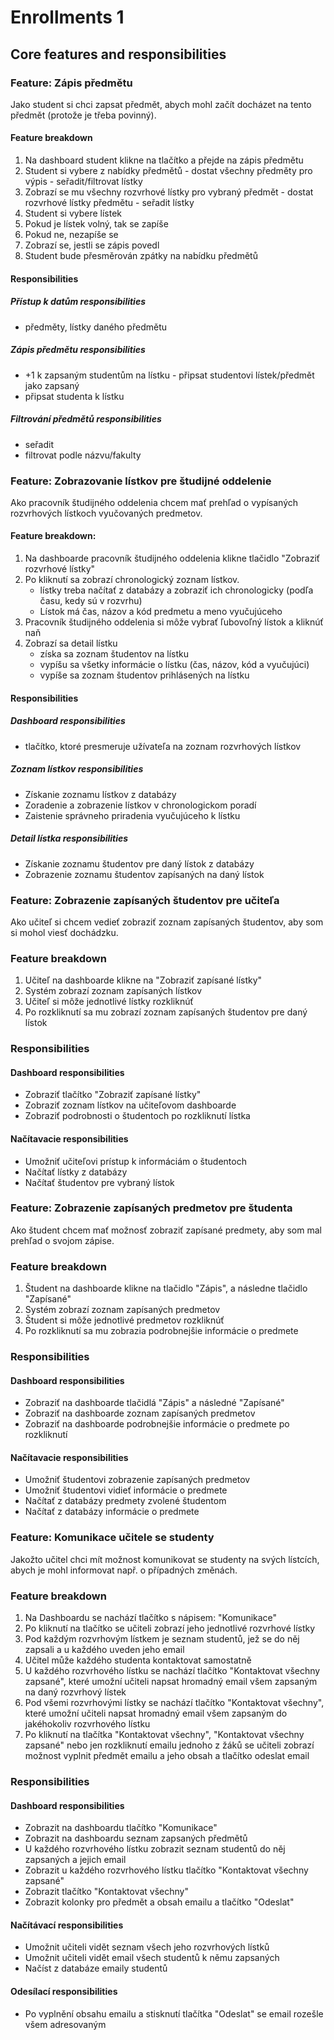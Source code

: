 

# Enrollments 1

## Core features and responsibilities

### Feature: Zápis předmětu
Jako student si chci zapsat předmět, abych mohl začít docházet na tento předmět (protože je třeba povinný).

#### Feature breakdown

1. Na dashboard student klikne na tlačítko a přejde na zápis předmětu 
2.  Student si vybere z nabídky předmětů - dostat všechny předměty pro výpis - seřadit/filtrovat lístky 
3. Zobrazí se mu všechny rozvrhové lístky pro vybraný předmět - dostat rozvrhové lístky předmětu - seřadit lístky 
4. Student si vybere lístek 
5. Pokud je lístek volný, tak se zapíše 
6. Pokud ne, nezapíše se 
7. Zobrazí se, jestli se zápis povedl 
8. Student bude přesměrován zpátky na nabídku předmětů

#### Responsibilities
##### Přístup k datům responsibilities 
- předměty, lístky daného předmětu 
##### Zápis předmětu responsibilities 
- +1 k zapsaným studentům na lístku - připsat studentovi lístek/předmět jako zapsaný 
- připsat studenta k lístku 
##### Filtrování předmětů responsibilities
- seřadit 
- filtrovat podle názvu/fakulty

### Feature: Zobrazovanie lístkov pre študijné oddelenie
Ako pracovník študijného oddelenia chcem mať prehľad o vypísaných rozvrhových lístkoch vyučovaných predmetov.

#### Feature breakdown:
1. Na dashboarde pracovník študijného oddelenia klikne tlačidlo "Zobraziť rozvrhové lístky"
2. Po kliknutí sa zobrazí chronologický zoznam lístkov.
	- lístky treba načítať z databázy a zobraziť ich chronologicky (podľa času, kedy sú v rozvrhu)
 	- Lístok má čas, názov a kód predmetu a meno vyučujúceho
3. Pracovník študijného oddelenia si môže vybrať ľubovoľný lístok a kliknúť naň
4. Zobrazí sa detail lístku
	- získa sa zoznam študentov na lístku
	- vypíšu sa všetky informácie o lístku (čas, názov, kód a vyučujúci)
	- vypíše sa zoznam študentov prihlásených na lístku

#### Responsibilities
##### Dashboard responsibilities
- tlačítko, ktoré presmeruje užívateľa na zoznam rozvrhových lístkov

##### Zoznam lístkov responsibilities
- Získanie zoznamu lístkov z databázy
- Zoradenie a zobrazenie lístkov v chronologickom poradí
- Zaistenie správneho priradenia vyučujúceho k lístku

##### Detail lístka responsibilities
- Získanie zoznamu študentov pre daný lístok z databázy
- Zobrazenie zoznamu študentov zapísaných na daný lístok

### Feature: Zobrazenie zapísaných študentov pre učiteľa

Ako učiteľ si chcem vedieť zobraziť zoznam zapísaných študentov, aby som si mohol viesť dochádzku.

### Feature breakdown

1. Učiteľ na dashboarde klikne na "Zobraziť zapísané lístky"
2. Systém zobrazí zoznam zapísaných lístkov
3. Učiteľ si môže jednotlivé lístky rozkliknúť
4. Po rozkliknutí sa mu zobrazí zoznam zapísaných študentov pre daný lístok


### Responsibilities
#### Dashboard responsibilities
- Zobraziť tlačítko "Zobraziť zapísané lístky"
- Zobraziť zoznam lístkov na učiteľovom dashboarde
- Zobraziť podrobnosti o študentoch po rozkliknutí lístka

#### Načítavacie responsibilities
- Umožniť učiteľovi prístup k informáciám o študentoch
- Načítať lístky z databázy
- Načítať študentov pre vybraný lístok

### Feature: Zobrazenie zapísaných predmetov pre študenta

Ako študent chcem mať možnosť zobraziť zapísané predmety, aby som mal prehľad o svojom zápise.

### Feature breakdown

1. Študent na dashboarde klikne na tlačidlo "Zápis", a následne tlačidlo "Zapísané"
2. Systém zobrazí zoznam zapísaných predmetov
3. Študent si môže jednotlivé predmetov rozkliknúť
4. Po rozkliknutí sa mu zobrazia podrobnejšie informácie o predmete

### Responsibilities
#### Dashboard responsibilities
- Zobraziť na dashboarde tlačidlá "Zápis" a následné "Zapísané"
- Zobraziť na dashboarde zoznam zapísaných predmetov
- Zobraziť na dashboarde podrobnejšie informácie o predmete po rozkliknutí

#### Načítavacie responsibilities
- Umožniť študentovi zobrazenie zapísaných predmetov
- Umožniť študentovi vidieť informácie o predmete
- Načítať z databázy predmety zvolené študentom
- Načítať z databázy informácie o predmete

### Feature: Komunikace učitele se studenty

Jakožto učitel chci mít možnost komunikovat se studenty na svých lístcích, abych je mohl informovat např. o případných změnách.

### Feature breakdown

1. Na Dashboardu se nachází tlačítko s nápisem: "Komunikace"
2. Po kliknutí na tlačítko se učiteli zobrazí jeho jednotlivé rozvrhové lístky
3. Pod každým rozvrhovým lístkem je seznam studentů, jež se do něj zapsali a u každého uveden jeho email
4. Učitel může každého studenta kontaktovat samostatně
5. U každého rozvrhového lístku se nachází tlačítko "Kontaktovat všechny zapsané", které umožní učiteli napsat hromadný email všem zapsaným na daný rozvrhový lístek
6. Pod všemi rozvrhovými lístky se nachází tlačítko "Kontaktovat všechny", které umožní učiteli napsat hromadný email všem zapsaným do jakéhokoliv rozvrhového lístku
7. Po kliknutí na tlačítka "Kontaktovat všechny", "Kontaktovat všechny zapsané" nebo jen rozkliknutí emailu jednoho z žáků se učiteli zobrazí možnost vyplnit předmět emailu a jeho obsah a tlačítko odeslat email

### Responsibilities
#### Dashboard responsibilities
- Zobrazit na dashboardu tlačítko "Komunikace"
- Zobrazit na dashboardu seznam zapsaných předmětů
- U každého rozvrhového lístku zobrazit seznam studentů do něj zapsaných a jejich email
- Zobrazit u každého rozvrhového lístku tlačítko "Kontaktovat všechny zapsané"
- Zobrazit tlačítko "Kontaktovat všechny"
- Zobrazit kolonky pro předmět a obsah emailu a tlačítko "Odeslat"

#### Načítávací responsibilities
- Umožnit učiteli vidět seznam všech jeho rozvrhových lístků
- Umožnit učiteli vidět email všech studentů k němu zapsaných
- Načíst z databáze emaily studentů
 
#### Odesílací responsibilities
- Po vyplnění obsahu emailu a stisknutí tlačítka "Odeslat" se email rozešle všem adresovaným